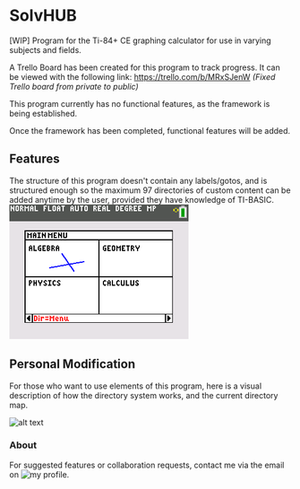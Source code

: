 # SolvHUB
[WIP] Program for the Ti-84+ CE graphing calculator for use in varying subjects and fields.
 
A Trello Board has been created for this program to track progress.  It can be viewed with the following link:
https://trello.com/b/MRxSJenW
_(Fixed Trello board from private to public)_

This program currently has no functional features, as the framework is being established.

Once the framework has been completed, functional features will be added.

## Features
The structure of this program doesn't contain any labels/gotos, and is structured enough so the maximum 97
directories of custom content can be added anytime by the user, provided they have knowledge of TI-BASIC.
![alt-text](https://github.com/TI-BASIC-Dev/SOLVHUB/blob/master/Images/mainmenu.png?raw=true "SolvHUB Main Menu")

## Personal Modification
For those who want to use elements of this program, here is a visual description of how the directory system works, and the current directory map.

![alt text](https://github.com/TI-BASIC-Dev/SOLVHUB/blob/master/Images/SolvHUB-planning.png?raw=true "SolvHUB Planning Tree")

### About
For suggested features or collaboration requests, contact me via the email on ![my profile](https://github.com/TI-BASIC-Dev).
